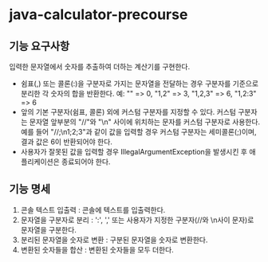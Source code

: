# java-calculator-precourse

## 기능 요구사항
입력한 문자열에서 숫자를 추출하여 더하는 계산기를 구현한다.

- 쉼표(,) 또는 콜론(:)을 구분자로 가지는 문자열을 전달하는 경우 구분자를 기준으로 분리한 각 숫자의 합을 반환한다.
예: "" => 0, "1,2" => 3, "1,2,3" => 6, "1,2:3" => 6
- 앞의 기본 구분자(쉼표, 콜론) 외에 커스텀 구분자를 지정할 수 있다. 커스텀 구분자는 문자열 앞부분의 "//"와 "\n" 사이에 위치하는 문자를 커스텀 구분자로 사용한다.
예를 들어 "//;\n1;2;3"과 같이 값을 입력할 경우 커스텀 구분자는 세미콜론(;)이며, 결과 값은 6이 반환되어야 한다.
- 사용자가 잘못된 값을 입력할 경우 IllegalArgumentException을 발생시킨 후 애플리케이션은 종료되어야 한다.

## 기능 명세
1. 콘솔 텍스트 입출력 : 콘솔에 텍스트를 입출력한다.
2. 문자열을 구분자로 분리 : ':', ',' 또는 사용자가 지정한 구분자(//와 \n사이 문자)로 문자열을 구분한다.
3. 분리된 문자열을 숫자로 변환 : 구분된 문자열을 숫자로 변환한다.
4. 변환된 숫자들을 합산 : 변환된 숫자들을 모두 더한다.
